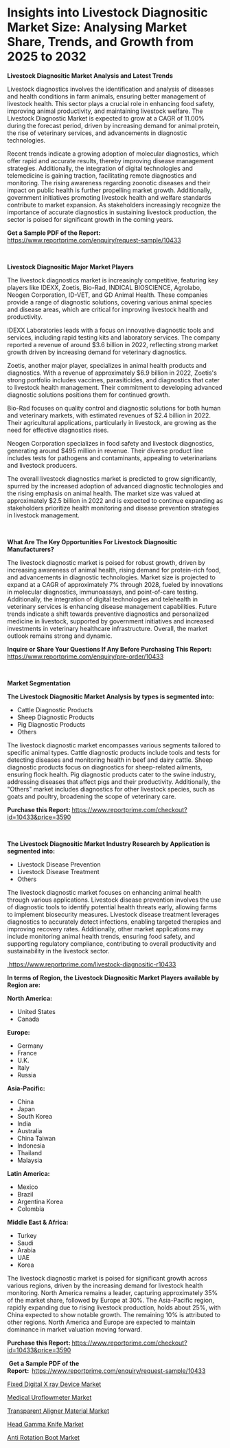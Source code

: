 <p><h1>Insights into Livestock Diagnositic Market Size: Analysing Market Share, Trends, and Growth from 2025 to 2032</h1></p><p><strong>Livestock Diagnositic Market Analysis and Latest Trends</strong></p>
<p><p>Livestock diagnostics involves the identification and analysis of diseases and health conditions in farm animals, ensuring better management of livestock health. This sector plays a crucial role in enhancing food safety, improving animal productivity, and maintaining livestock welfare. The Livestock Diagnostic Market is expected to grow at a CAGR of 11.00% during the forecast period, driven by increasing demand for animal protein, the rise of veterinary services, and advancements in diagnostic technologies.</p><p>Recent trends indicate a growing adoption of molecular diagnostics, which offer rapid and accurate results, thereby improving disease management strategies. Additionally, the integration of digital technologies and telemedicine is gaining traction, facilitating remote diagnostics and monitoring. The rising awareness regarding zoonotic diseases and their impact on public health is further propelling market growth. Additionally, government initiatives promoting livestock health and welfare standards contribute to market expansion. As stakeholders increasingly recognize the importance of accurate diagnostics in sustaining livestock production, the sector is poised for significant growth in the coming years.</p></p>
<p><strong>Get a Sample PDF of the Report:&nbsp;</strong> <a href="https://www.reportprime.com/enquiry/request-sample/10433?utm_campaign=1131&utm_medium=2&utm_source=Github&utm_content=ia&utm_term=20032025&utm_id=livestock-diagnositic">https://www.reportprime.com/enquiry/request-sample/10433</a></p>
<p>&nbsp;</p>
<p><strong>Livestock Diagnositic Major Market Players</strong></p>
<p><p>The livestock diagnostics market is increasingly competitive, featuring key players like IDEXX, Zoetis, Bio-Rad, INDICAL BIOSCIENCE, Agrolabo, Neogen Corporation, ID-VET, and GD Animal Health. These companies provide a range of diagnostic solutions, covering various animal species and disease areas, which are critical for improving livestock health and productivity.</p><p>IDEXX Laboratories leads with a focus on innovative diagnostic tools and services, including rapid testing kits and laboratory services. The company reported a revenue of around $3.6 billion in 2022, reflecting strong market growth driven by increasing demand for veterinary diagnostics.</p><p>Zoetis, another major player, specializes in animal health products and diagnostics. With a revenue of approximately $6.9 billion in 2022, Zoetis's strong portfolio includes vaccines, parasiticides, and diagnostics that cater to livestock health management. Their commitment to developing advanced diagnostic solutions positions them for continued growth.</p><p>Bio-Rad focuses on quality control and diagnostic solutions for both human and veterinary markets, with estimated revenues of $2.4 billion in 2022. Their agricultural applications, particularly in livestock, are growing as the need for effective diagnostics rises.</p><p>Neogen Corporation specializes in food safety and livestock diagnostics, generating around $495 million in revenue. Their diverse product line includes tests for pathogens and contaminants, appealing to veterinarians and livestock producers.</p><p>The overall livestock diagnostics market is predicted to grow significantly, spurred by the increased adoption of advanced diagnostic technologies and the rising emphasis on animal health. The market size was valued at approximately $2.5 billion in 2022 and is expected to continue expanding as stakeholders prioritize health monitoring and disease prevention strategies in livestock management.</p></p>
<p>&nbsp;</p>
<p><strong>What Are The Key Opportunities For Livestock Diagnositic Manufacturers?</strong></p>
<p><p>The livestock diagnostic market is poised for robust growth, driven by increasing awareness of animal health, rising demand for protein-rich food, and advancements in diagnostic technologies. Market size is projected to expand at a CAGR of approximately 7% through 2028, fueled by innovations in molecular diagnostics, immunoassays, and point-of-care testing. Additionally, the integration of digital technologies and telehealth in veterinary services is enhancing disease management capabilities. Future trends indicate a shift towards preventive diagnostics and personalized medicine in livestock, supported by government initiatives and increased investments in veterinary healthcare infrastructure. Overall, the market outlook remains strong and dynamic.</p></p>
<p><strong>Inquire or Share Your Questions If Any Before Purchasing This Report:</strong> <a href="https://www.reportprime.com/enquiry/pre-order/10433?utm_campaign=1131&utm_medium=2&utm_source=Github&utm_content=ia&utm_term=20032025&utm_id=livestock-diagnositic">https://www.reportprime.com/enquiry/pre-order/10433</a></p>
<p>&nbsp;</p>
<p><strong>Market Segmentation</strong></p>
<p><strong>The Livestock Diagnositic Market Analysis by types is segmented into:</strong></p>
<p><ul><li>Cattle Diagnostic Products</li><li>Sheep Diagnostic Products</li><li>Pig Diagnostic Products</li><li>Others</li></ul></p>
<p><p>The livestock diagnostic market encompasses various segments tailored to specific animal types. Cattle diagnostic products include tools and tests for detecting diseases and monitoring health in beef and dairy cattle. Sheep diagnostic products focus on diagnostics for sheep-related ailments, ensuring flock health. Pig diagnostic products cater to the swine industry, addressing diseases that affect pigs and their productivity. Additionally, the "Others" market includes diagnostics for other livestock species, such as goats and poultry, broadening the scope of veterinary care.</p></p>
<p><strong>Purchase this Report:&nbsp;</strong><a href="https://www.reportprime.com/checkout?id=10433&price=3590&utm_campaign=1131&utm_medium=2&utm_source=Github&utm_content=ia&utm_term=20032025&utm_id=livestock-diagnositic">https://www.reportprime.com/checkout?id=10433&price=3590</a></p>
<p>&nbsp;</p>
<p><strong>The Livestock Diagnositic Market Industry Research by Application is segmented into:</strong></p>
<p><ul><li>Livestock Disease Prevention</li><li>Livestock Disease Treatment</li><li>Others</li></ul></p>
<p><p>The livestock diagnostic market focuses on enhancing animal health through various applications. Livestock disease prevention involves the use of diagnostic tools to identify potential health threats early, allowing farms to implement biosecurity measures. Livestock disease treatment leverages diagnostics to accurately detect infections, enabling targeted therapies and improving recovery rates. Additionally, other market applications may include monitoring animal health trends, ensuring food safety, and supporting regulatory compliance, contributing to overall productivity and sustainability in the livestock sector.</p></p>
<p><a href="https://www.reportprime.com/livestock-diagnositic-r10433?utm_campaign=1131&utm_medium=2&utm_source=Github&utm_content=ia&utm_term=20032025&utm_id=livestock-diagnositic">&nbsp;https://www.reportprime.com/livestock-diagnositic-r10433</a></p>
<p><strong>In terms of Region, the Livestock Diagnositic Market Players available by Region are:</strong></p>
<p>
    <p> <strong> North America: </strong>
        <ul>
            <li>United States</li>
            <li>Canada</li>
        </ul>
        </p> 
    <p> <strong> Europe: </strong>
        <ul>
            <li>Germany</li>
            <li>France</li>
            <li>U.K.</li>
            <li>Italy</li>
            <li>Russia</li>
        </ul>
        </p> 
    <p> <strong> Asia-Pacific: </strong>
        <ul>
            <li>China</li>
            <li>Japan</li>
            <li>South Korea</li>
            <li>India</li>
            <li>Australia</li>
            <li>China Taiwan</li>
            <li>Indonesia</li>
            <li>Thailand</li>
            <li>Malaysia</li>
        </ul>
        </p> 
    <p> <strong> Latin America: </strong>
        <ul>
            <li>Mexico</li>
            <li>Brazil</li>
            <li>Argentina Korea</li>
            <li>Colombia</li>
        </ul>
        </p> 
    <p> <strong> Middle East & Africa: </strong>
        <ul>
            <li>Turkey</li>
            <li>Saudi</li>
            <li>Arabia</li>
            <li>UAE</li>
            <li>Korea</li>
        </ul>
    </p>
    </p>
<p><p>The livestock diagnostic market is poised for significant growth across various regions, driven by the increasing demand for livestock health monitoring. North America remains a leader, capturing approximately 35% of the market share, followed by Europe at 30%. The Asia-Pacific region, rapidly expanding due to rising livestock production, holds about 25%, with China expected to show notable growth. The remaining 10% is attributed to other regions. North America and Europe are expected to maintain dominance in market valuation moving forward.</p></p>
<p><strong>Purchase this Report: </strong><a href="https://www.reportprime.com/checkout?id=10433&price=3590&utm_campaign=1131&utm_medium=2&utm_source=Github&utm_content=ia&utm_term=20032025&utm_id=livestock-diagnositic">https://www.reportprime.com/checkout?id=10433&price=3590</a></p>
<p>&nbsp;<strong>Get a Sample PDF of the Report:&nbsp;&nbsp;</strong><a href="https://www.reportprime.com/enquiry/request-sample/10433?utm_campaign=1131&utm_medium=2&utm_source=Github&utm_content=ia&utm_term=20032025&utm_id=livestock-diagnositic">https://www.reportprime.com/enquiry/request-sample/10433</a></p>
<p><strong></strong></p>
<p><p><a href="https://github.com/etapaqanee/Market-Research-Report-List-1/blob/main/fixed-digital-x-ray-device-market.md?utm_campaign=1131&utm_medium=2&utm_source=Github&utm_content=ia&utm_term=20032025&utm_id=livestock-diagnositic">Fixed Digital X ray Device Market</a></p><p><a href="https://github.com/leptouwrites/Market-Research-Report-List-1/blob/main/medical-uroflowmeter-market.md?utm_campaign=1131&utm_medium=2&utm_source=Github&utm_content=ia&utm_term=20032025&utm_id=livestock-diagnositic">Medical Uroflowmeter Market</a></p><p><a href="https://github.com/wilzeryammy/Market-Research-Report-List-1/blob/main/transparent-aligner-material-market.md?utm_campaign=1131&utm_medium=2&utm_source=Github&utm_content=ia&utm_term=20032025&utm_id=livestock-diagnositic">Transparent Aligner Material Market</a></p><p><a href="https://github.com/sphaabrose/Market-Research-Report-List-1/blob/main/head-gamma-knife-market.md?utm_campaign=1131&utm_medium=2&utm_source=Github&utm_content=ia&utm_term=20032025&utm_id=livestock-diagnositic">Head Gamma Knife Market</a></p><p><a href="https://github.com/colloerrinbp/Market-Research-Report-List-1/blob/main/anti-rotation-boot-market.md?utm_campaign=1131&utm_medium=2&utm_source=Github&utm_content=ia&utm_term=20032025&utm_id=livestock-diagnositic">Anti Rotation Boot Market</a></p></p>